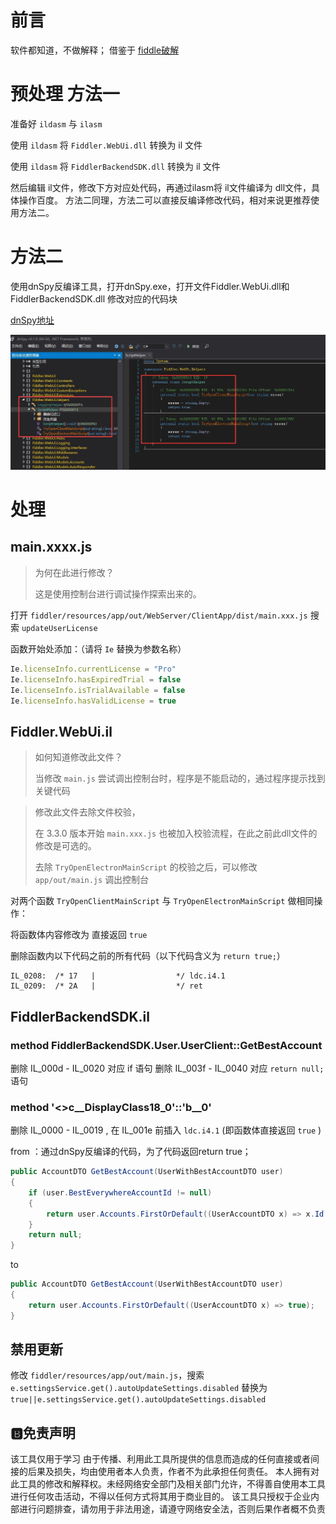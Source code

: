 # 前言

软件都知道，不做解释；
借鉴于 [fiddle破解](https://github.com/msojocs/fiddler-everywhere-crack/) 



# 预处理 方法一

准备好 `ildasm` 与 `ilasm`

使用 `ildasm` 将 `Fiddler.WebUi.dll` 转换为 il 文件

使用 `ildasm` 将 `FiddlerBackendSDK.dll` 转换为 il 文件

然后编辑 il文件，修改下方对应处代码，再通过ilasm将 il文件编译为 dll文件，具体操作百度。
方法二同理，方法二可以直接反编译修改代码，相对来说更推荐使用方法二。

# 方法二
使用dnSpy反编译工具，打开dnSpy.exe，打开文件Fiddler.WebUi.dll和 FiddlerBackendSDK.dll 修改对应的代码块

[dnSpy地址](https://github.com/dnSpyEx/dnSpy/releases)

![](./pic/jt.png)

# 处理

## main.xxxx.js

> 为何在此进行修改？
> 
> 这是使用控制台进行调试操作探索出来的。


打开 `fiddler/resources/app/out/WebServer/ClientApp/dist/main.xxx.js` 搜索 `updateUserLicense` 

函数开始处添加：（请将 `Ie` 替换为参数名称）

```javascript
Ie.licenseInfo.currentLicense = "Pro"
Ie.licenseInfo.hasExpiredTrial = false
Ie.licenseInfo.isTrialAvailable = false
Ie.licenseInfo.hasValidLicense = true
```



## Fiddler.WebUi.il

> 如何知道修改此文件？
> 
> 当修改 `main.js` 尝试调出控制台时，程序是不能启动的，通过程序提示找到关键代码

> 修改此文件去除文件校验，
> 
> 在 3.3.0 版本开始 `main.xxx.js` 也被加入校验流程，在此之前此dll文件的修改是可选的。
> 
> 去除 `TryOpenElectronMainScript` 的校验之后，可以修改 `app/out/main.js` 调出控制台

对两个函数 `TryOpenClientMainScript` 与 `TryOpenElectronMainScript` 做相同操作：

将函数体内容修改为 直接返回 `true`

删除函数内以下代码之前的所有代码（以下代码含义为 `return true;`）

```
IL_0208:  /* 17   |                  */ ldc.i4.1
IL_0209:  /* 2A   |                  */ ret
```

## FiddlerBackendSDK.il

### method FiddlerBackendSDK.User.UserClient::GetBestAccount

删除 IL_000d - IL_0020 对应 if 语句
删除 IL_003f - IL_0040 对应 `return null;` 语句

### method '<>c__DisplayClass18_0'::'<GetBestAccount>b__0'

删除 IL_0000 - IL_0019 , 在 IL_001e 前插入 `ldc.i4.1`  (即函数体直接返回 `true` )

from ：通过dnSpy反编译的代码，为了代码返回return true；
```c#
public AccountDTO GetBestAccount(UserWithBestAccountDTO user)
{
	if (user.BestEverywhereAccountId != null)
	{
		return user.Accounts.FirstOrDefault((UserAccountDTO x) => x.Id == user.BestEverywhereAccountId.Value);
	}
	return null;
}
```
to
```c#
public AccountDTO GetBestAccount(UserWithBestAccountDTO user)
{
	return user.Accounts.FirstOrDefault((UserAccountDTO x) => true);
}
```

## 禁用更新

修改 `fiddler/resources/app/out/main.js`，搜索 `e.settingsService.get().autoUpdateSettings.disabled` 替换为 `true||e.settingsService.get().autoUpdateSettings.disabled`


## 🅱️免责声明
该工具仅用于学习
由于传播、利用此工具所提供的信息而造成的任何直接或者间接的后果及损失，均由使用者本人负责，作者不为此承担任何责任。
本人拥有对此工具的修改和解释权。未经网络安全部门及相关部门允许，不得善自使用本工具进行任何攻击活动，不得以任何方式将其用于商业目的。
该工具只授权于企业内部进行问题排查，请勿用于非法用途，请遵守网络安全法，否则后果作者概不负责
